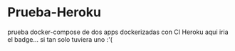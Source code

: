 # Prueba-Heroku
prueba docker-compose de dos apps dockerizadas con CI Heroku
aqui iria el badge... si tan solo tuviera uno :'(
